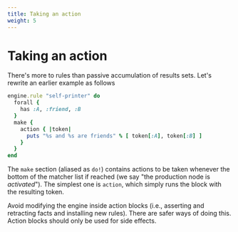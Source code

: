```yaml
---
title: Taking an action
weight: 5
---
```


# Taking an action

There's more to rules than passive accumulation of results sets. Let's rewrite an earlier example as follows

```ruby
engine.rule "self-printer" do
  forall {
    has :A, :friend, :B
  }
  make {
    action { |token|
      puts "%s and %s are friends" % [ token[:A], token[:B] ]
    }
  }
end
```

The `make` section (aliased as `do!`) contains actions to be taken whenever the bottom of the matcher list if reached (we say "the production node is _activated_"). The simplest one is `action`, which simply runs the block with the resulting token.

Avoid modifying the engine inside action blocks (i.e., asserting and retracting facts and installing new rules). There are safer ways of doing this. Action blocks should only be used for side effects.
